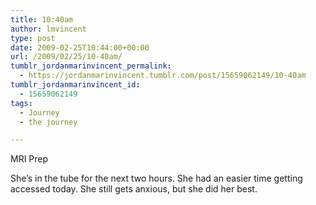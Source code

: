 ```yaml
---
title: 10:40am
author: lmvincent
type: post
date: 2009-02-25T10:44:00+00:00
url: /2009/02/25/10-40am/
tumblr_jordanmarinvincent_permalink:
  - https://jordanmarinvincent.tumblr.com/post/15659062149/10-40am
tumblr_jordanmarinvincent_id:
  - 15659062149
tags:
  - Journey
  - the journey

---
```

<a href="https://www.flickr.com/photos/larryvincent/3309813818/" title="photo sharing" target="_blank" rel="noopener"><img src="https://farm4.static.flickr.com/3399/3309813818_85dcf77030_m.jpg" alt="" style="float:right;margin-left:15px;" /></a>

MRI Prep

<p style="padding-bottom:190px;">
  She&rsquo;s in the tube for the next two hours. She had an easier time getting accessed today. She still gets anxious, but she did her best.
</p>

<div class="blogger-post-footer">
  <img loading="lazy" width="1" height="1" src="https://blogger.googleusercontent.com/tracker/9039099668816362935-3370901021183958048?l=jordansjourney2.blogspot.com" alt="" />
</div>